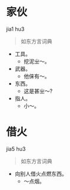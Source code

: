 # 家伙
jia1 hu3
> 如东方言词典
- 工具。
  - 挖泥㞢～。
- 武器。
  - 他俫有～。
- 东西。
  - 这是甚㞢～?
- 指人。
  - 小～。

# 借火
jia5 hu3
> 如东方言词典
- 向别人借火点燃东西。
  - ～点烟。
